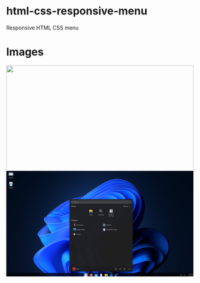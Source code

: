 # html-css-responsive-menu
Responsive HTML CSS menu

# Images
<a href="https://github.com/tlbardelljr/gnome-like-win11/blob/main/images/menu.png?raw-true"><img src="https://github.com/tlbardelljr/gnome-like-win11/blob/main/images/menu.png?raw-true" align="left" height="281" width="500" ></a> 
<a href="https://github.com/tlbardelljr/gnome-like-win11/blob/main/images/2.png?raw-true"><img src="https://github.com/tlbardelljr/gnome-like-win11/blob/main/images/2.png?raw-true" align="left" height="281" width="500" ></a> 
